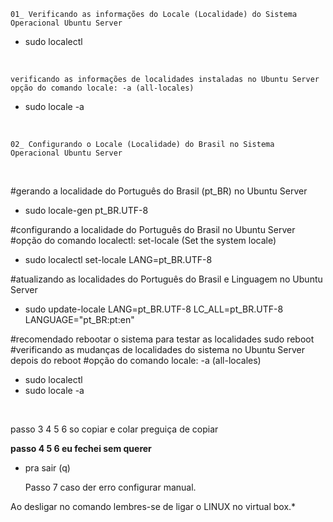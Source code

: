     01_ Verificando as informações do Locale (Localidade) do Sistema Operacional Ubuntu Server

 - sudo localectl

<br>

    verificando as informações de localidades instaladas no Ubuntu Server opção do comando locale: -a (all-locales)

- sudo locale -a

<br>

    02_ Configurando o Locale (Localidade) do Brasil no Sistema Operacional Ubuntu Server

<br>

#gerando a localidade do Português do Brasil (pt_BR) no Ubuntu Server
- sudo locale-gen pt_BR.UTF-8

#configurando a localidade do Português do Brasil no Ubuntu Server
#opção do comando localectl: set-locale (Set the system locale)
- sudo localectl set-locale LANG=pt_BR.UTF-8

#atualizando as localidades do Português do Brasil e Linguagem no Ubuntu Server
- sudo update-locale LANG=pt_BR.UTF-8 LC_ALL=pt_BR.UTF-8 LANGUAGE="pt_BR:pt:en"

#recomendado rebootar o sistema para testar as localidades
sudo reboot
#verificando as mudanças de localidades do sistema no Ubuntu Server depois do reboot
#opção do comando locale: -a (all-locales)
- sudo localectl
- sudo locale -a

<br>

passo 3 4 5 6 so copiar e colar preguiça de copiar

**passo 4 5 6 eu fechei sem querer**
- pra sair (q)

    Passo 7 caso der erro configurar manual.
    <br>

Ao desligar no comando lembres-se de ligar o LINUX no virtual box.*
 <br> 

